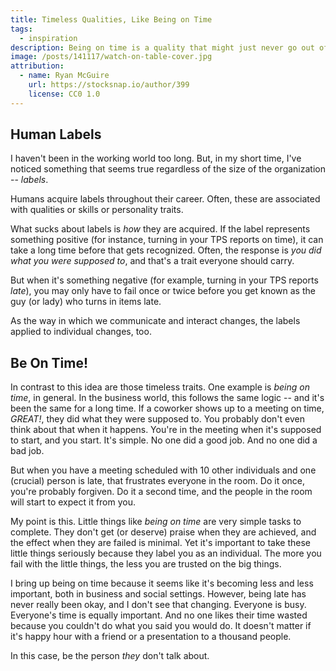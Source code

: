 ```yaml
---
title: Timeless Qualities, Like Being on Time
tags:
  - inspiration
description: Being on time is a quality that might just never go out of style. Avoid that nasty label of being the late person.
image: /posts/141117/watch-on-table-cover.jpg
attribution:
  - name: Ryan McGuire
    url: https://stocksnap.io/author/399
    license: CC0 1.0
---
```


## Human Labels

I haven't been in the working world too long. But, in my short time, I've noticed something that seems true regardless of the size of the organization -- _labels_.

Humans acquire labels throughout their career. Often, these are associated with qualities or skills or personality traits.

What sucks about labels is _how_ they are acquired. If the label represents something positive (for instance, turning in your TPS reports on time), it can take a long time before that gets recognized. Often, the response is _you did what you were supposed to_, and that's a trait everyone should carry.

But when it's something negative (for example, turning in your TPS reports
_late_), you may only have to fail once or twice before you get known as the guy (or lady) who turns in items late.

As the way in which we communicate and interact changes, the labels applied to individual changes, too.

## Be On Time!

In contrast to this idea are those timeless traits. One example is _being on time_, in general. In the business world, this follows the same logic -- and it's been the same for a long time. If a coworker shows up to a meeting on time, _GREAT!_, they did what they were supposed to. You probably don't even think about that when it happens. You're in the meeting when it's supposed to start, and you start. It's simple. No one did a good job. And no one did a bad job.

But when you have a meeting scheduled with 10 other individuals and one (crucial) person is late, that frustrates everyone in the room. Do it once, you're probably forgiven. Do it a second time, and the people in the room will start to expect it from you.

My point is this. Little things like _being on time_ are very simple tasks to complete. They don't get (or deserve) praise when they are achieved, and the effect when they are failed is minimal. Yet it's important to take these little things seriously because they label you as an individual. The more you fail with the little things, the less you are trusted on the big things.

I bring up being on time because it seems like it's becoming less and less important, both in business and social settings. However, being late has never really been okay, and I don't see that changing. Everyone is busy. Everyone's time is equally important. And no one likes their time wasted because you couldn't do what you said you would do. It doesn't matter if it's happy hour with a friend or a presentation to a thousand people.

In this case, be the person _they_ don't talk about.
